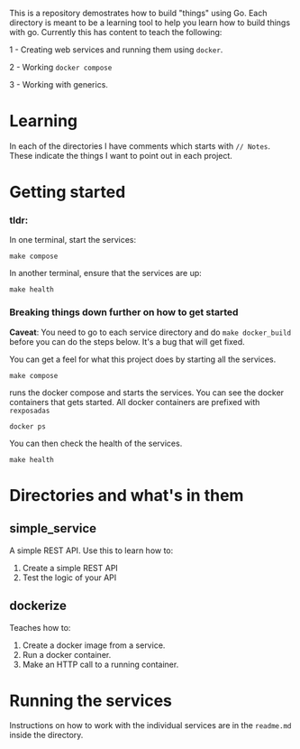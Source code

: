This is a repository demostrates how to build "things" using Go.  Each directory is meant to be a learning tool to help you learn how to build things with go.  Currently this has content to teach the following:

1 - Creating web services and running them using `docker`.

2 - Working `docker compose` 

3 - Working with generics.

# Learning

In each of the directories I have comments which starts with `// Notes`. These indicate 
the things I want to point out in each project.


# Getting started

### tldr:

In one terminal, start the services:

    make compose 

In another terminal, ensure that the services are up:

    make health


### Breaking things down further on how to get started 

**Caveat**: You need to go to each service directory and do `make docker_build` before you can do the steps below. It's a bug that will get fixed.

You can get a feel for what this project does by starting all the services.

    make compose

runs the docker compose and starts the services. You can see the docker containers that gets started.  All docker containers are prefixed with `rexposadas`
    
    docker ps 

You can then check the health of the services.

    make health

# Directories and what's in them

## simple_service
A simple REST API. Use this to learn how to: 
1. Create a simple REST API
2. Test the logic of your API

## dockerize
Teaches how to:
1. Create a docker image from a service.
2. Run a docker container.
3. Make an HTTP call to a running container.


# Running the services

Instructions on how to work with the individual services are in the `readme.md` inside the directory.


